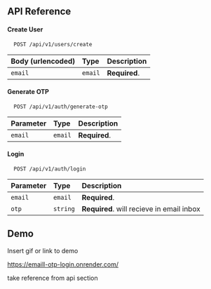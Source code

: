 ## API Reference

#### Create User

```http
  POST /api/v1/users/create
```

| Body (urlencoded) | Type    | Description   |
| :---------------- | :------ | :------------ |
| `email`           | `email` | **Required**. |

#### Generate OTP

```http
  POST /api/v1/auth/generate-otp
```

| Parameter | Type    | Description   |
| :-------- | :------ | :------------ |
| `email`   | `email` | **Required**. |

#### Login

```http
  POST /api/v1/auth/login
```

| Parameter | Type     | Description                               |
| :-------- | :------- | :---------------------------------------- |
| `email`   | `email`  | **Required**.                             |
| `otp`     | `string` | **Required**. will recieve in email inbox |

## Demo

Insert gif or link to demo

https://emaill-otp-login.onrender.com/

take reference from api section
